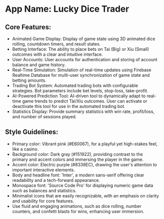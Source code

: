 # **App Name**: Lucky Dice Trader

## Core Features:

- Animated Game Display: Display of game state using 3D animated dice rolling, countdown timers, and result states.
- Betting Interface: The ability to place bets on Tai (Big) or Xiu (Small) outcomes with a clear and intuitive interface.
- User Accounts: User accounts for authentication and storing of account balance and game history.
- Real-Time Simulation: Simulation of real-time updates using Firebase Realtime Database for multi-user synchronization of game state and betting amounts.
- Trading Bot System: Automated trading bots with configurable strategies. Bot parameters include bet levels, stop-loss, take-profit.
- AI-Powered Prediction Tool: AI-driven tool to dynamically adapt to real-time game trends to predict Tài/Xỉu outcomes. User can activate or deactivate this tool for use in the automated trading bot.
- Statistics Display: Provide summary statistics with win rate, profit/loss, and number of sessions played.

## Style Guidelines:

- Primary color: Vibrant pink (#E60067), for a playful yet high-stakes feel, like a casino.
- Background color: Dark gray (#151922), providing contrast to the primary and accent colors and immersing the player in the game.
- Accent color: Electric purple (#8338EC), drawing the user's attention to important interactive elements.
- Body and headline font: 'Inter', a modern sans-serif offering clear readability and a tech-forward appearance.
- Monospace font: 'Source Code Pro' for displaying numeric game data such as balances and statistics.
- Minimalist icons that are easily recognizable, with an emphasis on clarity and usability for core features.
- Use fluid and engaging animations, such as dice rolling, number counters, and confetti blasts for wins, enhancing user immersion.